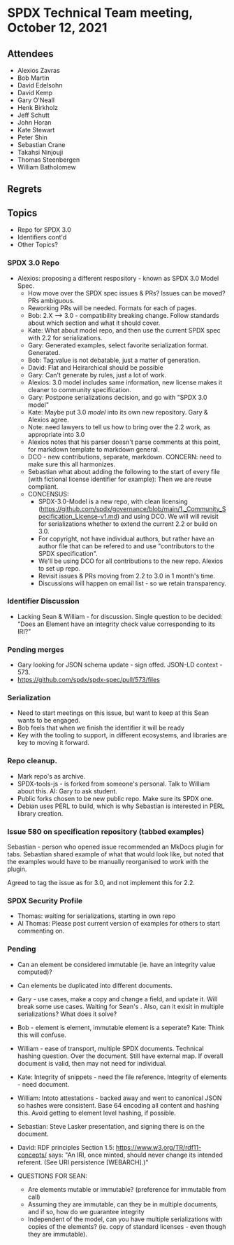 # SPDX Technical Team meeting,   October 12, 2021

## Attendees
* Alexios Zavras
* Bob Martin
* David Edelsohn
* David Kemp
* Gary O'Neall
* Henk Birkholz
* Jeff Schutt
* John Horan
* Kate Stewart
* Peter Shin
* Sebastian Crane
* Takahsi Ninjouji
* Thomas Steenbergen
* William Batholomew

## Regrets


## Topics
* Repo for SPDX 3.0
* Identifiers cont'd
* Other Topics?

### SPDX 3.0 Repo
* Alexios:  proposing a different respository - known as SPDX 3.0 Model Spec.
    * How move over the SPDX spec issues & PRs?    Issues can be moved?  PRs ambiguous.
    * Reworking PRs will be needed.    Formats for each of pages.
    * Bob:  2.X --> 3.0   - compatibility breaking change.    Follow standards about which section and what it should cover.
    * Kate:  What about model repo, and then use the current SPDX spec with 2.2 for serializations.
    * Gary: Generated examples,   select favorite serialization format.    Generated.
    * Bob:  Tag:value is not debatable,  just a matter of generation.
    * David:  Flat and Heirarchical should be possible
    * Gary:  Can't generate by rules, just a lot of work.
    * Alexios:  3.0 model includes same information,  new license makes it cleaner to community specification.
    * Gary: Postpone serializations decision, and go with "SPDX 3.0 model"
    * Kate: Maybe put 3.0 *model* into its own new repository.    Gary & Alexios agree.
    * Note:  need lawyers to tell us how to bring over the 2.2 work, as appropriate into 3.0
    * Alexios notes that his parser doesn't parse comments at this point, for markdown template to markdown general.
    * DCO - new contributions,  separate,    markdown.     CONCERN:  need to make sure this all harmonizes.
    * Sebastian what about adding the following to the start of every file (with fictional license identifier for example):
        <!--- SPDX-FileCopyrightText: 2021 Sebastian Crane <seabass-labrax@gmx.com> -->
        <!--- SPDX-License-Identifier: CSL-1.0 -->
        Then we are reuse compliant.
    * CONCENSUS:
        * SPDX-3.0-Model is a new repo, with clean licensing (https://github.com/spdx/governance/blob/main/1._Community_Specification_License-v1.md) and using DCO.   We will will revisit for serializations whether to extend the current 2.2 or build on 3.0.
        * For copyright,  not have individual authors, but rather have an author file that can be refered to and use "contributors to the SPDX specification".
        * We'll be using DCO for all contributions to the new repo.    Alexios to set up repo.
        * Revisit issues & PRs moving from 2.2 to 3.0 in 1 month's time.
        * Discussions will happen on email list - so we retain transparency.

### Identifier Discussion

* Lacking Sean & William - for discussion.
Single question to be decided: "Does an Element have an integrity check value corresponding to its IRI?"

### Pending merges
* Gary looking for JSON schema update - sign offed.   JSON-LD context - 573.
* https://github.com/spdx/spdx-spec/pull/573/files

###  Serialization
* Need to start meetings on this issue, but want to keep at this Sean wants to be engaged.
* Bob feels that when we finish the identifier it will be ready
* Key with the tooling to support, in different ecosystems, and libraries are key to moving it forward.

### Repo cleanup.
* Mark repo's as archive.
* SPDX-tools-js - is forked from someone's personal.   Talk to William about this.   AI:  Gary to ask student.
* Public forks chosen to be new public repo.   Make sure its SPDX one.
* Debian uses PERL to build,  which is why Sebastian is interested in PERL library creation.

### Issue 580 on specification repository (tabbed examples)

Sebastian - person who opened issue recommended an MkDocs plugin for tabs.
Sebastian shared example of what that would look like, but noted that the examples would have to be manually reorganised to work with the plugin.

Agreed to tag the issue as for 3.0, and not implement this for 2.2.

### SPDX Security Profile

* Thomas:  waiting for serializations,  starting in own repo
* AI Thomas: Please post current version of examples for others to start commenting on.

### Pending
* Can an element be considered immutable (ie. have an integrity value computed)?
* Can elements be duplicated into different documents.

* Gary - use cases,  make a copy and change a field, and update it.   Will break some use cases.   Waiting for Sean's .   Also, can it exisit in multiple serializations?    What does it solve?
* Bob - element is element, immutable element is a seperate?   Kate:  Think this will confuse.
* William - ease of transport,  multiple SPDX documents.   Technical hashing question.    Over the document.   Still have external map.  If overall document is valid,  then may not need for individual.
* Kate: Integrity of snippets - need the file reference.    Integrity of elements - need document.
* William:  Intoto attestations - backed away and went to canonical JSON so hashes were consistent.    Base 64 encoding all content and hashing this.   Avoid getting to element level hashing, if possible.
* Sebastian:  Steve Lasker presentation, and signing there is on the document.
* David: RDF principles Section 1.5: https://www.w3.org/TR/rdf11-concepts/ says:
"An IRI, once minted, should never change its intended referent. (See URI persistence [WEBARCH].)"

* QUESTIONS FOR SEAN:
    * Are elements mutable or immutable?  (preference for immutable from call)
    * Assuming they are immutable, can they be in multiple documents, and if so, how do we guarantee integrity
    * Independent of the model, can you have multiple serializations with copies of the elements?  (ie. copy of standard licenses - even though they are immutable).
